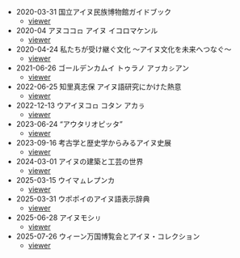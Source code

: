 * 2020-03-31 国立アイヌ民族博物館ガイドブック
  - [viewer](https://koichiyasuoka.github.io/UD-Ainu/doc/NAM/viewer.html#2020-03-31)
* 2020-04 アヌココㇿ アイヌ イコロマケンル
  - [viewer](https://koichiyasuoka.github.io/UD-Ainu/doc/NAM/viewer.html#2020-04)
* 2020-04-24 私たちが受け継ぐ文化 ～アイヌ文化を未来へつなぐ～
  - [viewer](https://koichiyasuoka.github.io/UD-Ainu/doc/NAM/viewer.html#2020-04-24)
* 2021-06-26 ゴールデンカムイ トゥラノ アㇷ゚カㇱアン
  - [viewer](https://koichiyasuoka.github.io/UD-Ainu/doc/NAM/viewer.html#2021-06-26)
* 2022-06-25 知里真志保 アイヌ語研究にかけた熱意
  - [viewer](https://koichiyasuoka.github.io/UD-Ainu/doc/NAM/viewer.html#2022-06-25)
* 2022-12-13 ウアイヌコㇿ コタン アカㇻ
  - [viewer](https://koichiyasuoka.github.io/UD-Ainu/doc/NAM/viewer.html#2022-12-13)
* 2023-06-24 “アウタリオピッタ”
  - [viewer](https://koichiyasuoka.github.io/UD-Ainu/doc/NAM/viewer.html#2023-06-24)
* 2023-09-16 考古学と歴史学からみるアイヌ史展
  - [viewer](https://koichiyasuoka.github.io/UD-Ainu/doc/NAM/viewer.html#2023-09-16)
* 2024-03-01 アイヌの建築と工芸の世界
  - [viewer](https://koichiyasuoka.github.io/UD-Ainu/doc/NAM/viewer.html#2024-03-01)
* 2025-03-15 ウイマㇺレプンカ
  - [viewer](https://koichiyasuoka.github.io/UD-Ainu/doc/NAM/viewer.html#2025-03-15)
* 2025-03-31 ウポポイのアイヌ語表示辞典
  - [viewer](https://koichiyasuoka.github.io/UD-Ainu/doc/NAM/viewer.html#2025-03-31)
* 2025-06-28 アイヌモシㇼ
  - [viewer](https://koichiyasuoka.github.io/UD-Ainu/doc/NAM/viewer.html#2025-06-28)
* 2025-07-26 ウィーン万国博覧会とアイヌ・コレクション
  - [viewer](https://koichiyasuoka.github.io/UD-Ainu/doc/NAM/viewer.html#2025-07-26)
